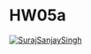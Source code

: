 # HW05a
[![SurajSanjaySingh](https://circleci.com/gh/SurajSanjaySingh/HW04a-Develop-with-the-Perspective-of-the-Tester-in-mind.svg?style=svg&circle-token=227f20e47df93283f433403c2be126c773e9d6e1)](https://app.circleci.com/pipelines/github/SurajSanjaySingh/HW04a-Develop-with-the-Perspective-of-the-Tester-in-mind)
